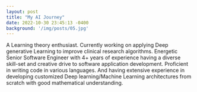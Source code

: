 ```yaml
---
layout: post
title: "My AI Journey"
date: 2022-10-30 23:45:13 -0400
background: '/img/posts/05.jpg'
---
```


<p>A Learning theory enthusiast. Currently working on applying Deep generative
    Learning to improve clinical research algorithms.
    Energetic Senior Software Engineer with 4+ years of experience
    having a diverse skill-set and creative drive to software application
    development. Proficient in writing code in various languages.
    And having extensive experience in developing customized Deep
    learning/Machine Learning architectures from scratch with good
    mathematical understanding.</p>
    
